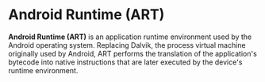 # Android Runtime (ART)

**Android Runtime (ART)** is an application runtime environment used by the Android operating system. Replacing Dalvik, the process virtual machine originally used by Android, ART performs the translation of the application's bytecode into native instructions that are later executed by the device's runtime environment.